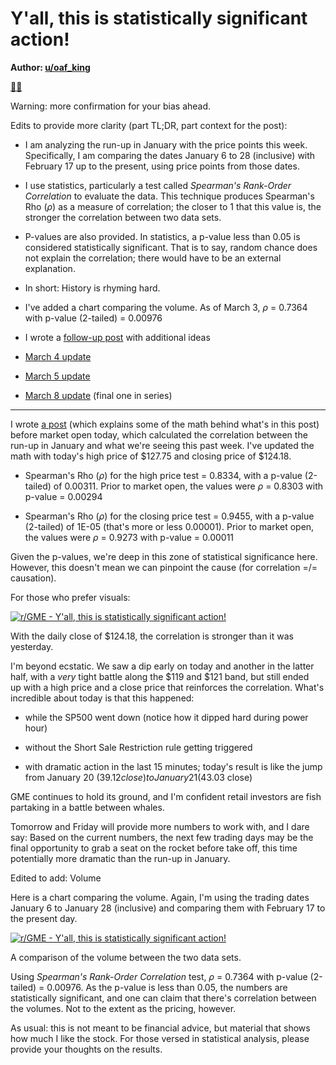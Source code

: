 Y'all, this is statistically significant action!
================================================

**Author: [u/oaf_king](https://www.reddit.com/user/oaf_king/)**

[💎🙌](https://www.reddit.com/r/GME/search?q=flair_name%3A%22%F0%9F%92%8E%F0%9F%99%8C%22&restrict_sr=1)

Warning: more confirmation for your bias ahead.

Edits to provide more clarity (part TL;DR, part context for the post):

-   I am analyzing the run-up in January with the price points this week. Specifically, I am comparing the dates January 6 to 28 (inclusive) with February 17 up to the present, using price points from those dates.

-   I use statistics, particularly a test called *Spearman's Rank-Order Correlation* to evaluate the data. This technique produces Spearman's Rho (*ρ*) as a measure of correlation; the closer to 1 that this value is, the stronger the correlation between two data sets.

-   P-values are also provided. In statistics, a p-value less than 0.05 is considered statistically significant. That is to say, random chance does not explain the correlation; there would have to be an external explanation.

-   In short: History is rhyming hard.

-   I've added a chart comparing the volume. As of March 3, *ρ* = 0.7364 with p-value (2-tailed) = 0.00976

-   I wrote a [follow-up post](https://www.reddit.com/r/GME/comments/lxhatz/some_additional_thoughts_on_statistical_analysis/) with additional ideas

-   [March 4 update](https://www.reddit.com/r/GME/comments/lxwv8r/statistical_analysis_march_4_update_pricing/)

-   [March 5 update](https://www.reddit.com/r/GME/comments/lyndkf/statistical_analysis_march_5_update_you_love_to/)

-   [March 8 update](https://www.reddit.com/r/GME/comments/m0quxn/statistical_analysis_march_8_update_are_you_not/) (final one in series)

---

I wrote [a post](https://www.reddit.com/r/GME/comments/lwsiai/just_for_fun_for_your_confirmation_bias_needs/) (which explains some of the math behind what's in this post) before market open today, which calculated the correlation between the run-up in January and what we're seeing this past week. I've updated the math with today's high price of $127.75 and closing price of $124.18.

-   Spearman's Rho (*ρ*) for the high price test = 0.8334, with a p-value (2-tailed) of 0.00311. Prior to market open, the values were *ρ* = 0.8303 with p-value = 0.00294

-   Spearman's Rho (*ρ*) for the closing price test = 0.9455, with a p-value (2-tailed) of 1E-05 (that's more or less 0.00001). Prior to market open, the values were *ρ* = 0.9273 with p-value = 0.00011

Given the p-values, we're deep in this zone of statistical significance here. However, this doesn't mean we can pinpoint the cause (for correlation =/= causation).

For those who prefer visuals:

[![r/GME - Y'all, this is statistically significant action!](https://preview.redd.it/unj4z4mkovk61.png?width=925&format=png&auto=webp&s=0f7cf52cfbdc7efd0893d0128c27227a96654b3b)](https://preview.redd.it/unj4z4mkovk61.png?width=925&format=png&auto=webp&s=0f7cf52cfbdc7efd0893d0128c27227a96654b3b)

With the daily close of $124.18, the correlation is stronger than it was yesterday.

I'm beyond ecstatic. We saw a dip early on today and another in the latter half, with a *very* tight battle along the $119 and $121 band, but still ended up with a high price and a close price that reinforces the correlation. What's incredible about today is that this happened:

-   while the SP500 went down (notice how it dipped hard during power hour)

-   without the Short Sale Restriction rule getting triggered

-   with dramatic action in the last 15 minutes; today's result is like the jump from January 20 ($39.12 close) to January 21 ($43.03 close)

GME continues to hold its ground, and I'm confident retail investors are fish partaking in a battle between whales.

Tomorrow and Friday will provide more numbers to work with, and I dare say: Based on the current numbers, the next few trading days may be the final opportunity to grab a seat on the rocket before take off, this time potentially more dramatic than the run-up in January.

Edited to add: Volume

Here is a chart comparing the volume. Again, I'm using the trading dates January 6 to January 28 (inclusive) and comparing them with February 17 to the present day.

[![r/GME - Y'all, this is statistically significant action!](https://preview.redd.it/gx6ltmwrawk61.png?width=1036&format=png&auto=webp&s=79693262e98310cd7fd7dcb5567192bfa5abbb08)](https://preview.redd.it/gx6ltmwrawk61.png?width=1036&format=png&auto=webp&s=79693262e98310cd7fd7dcb5567192bfa5abbb08)

A comparison of the volume between the two data sets.

Using *Spearman's Rank-Order Correlation* test, *ρ* = 0.7364 with p-value (2-tailed) = 0.00976. As the p-value is less than 0.05, the numbers are statistically significant, and one can claim that there's correlation between the volumes. Not to the extent as the pricing, however.

As usual: this is not meant to be financial advice, but material that shows how much I like the stock. For those versed in statistical analysis, please provide your thoughts on the results.

